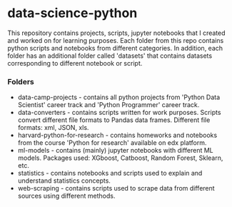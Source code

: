# data-science-python
This repository contains projects, scripts, jupyter notebooks that I created and worked on for learning purposes. 
Each folder from this repo contains python scripts and notebooks from different categories. 
In addition, each folder has an additional folder called 'datasets' that contains datasets corresponding to different notebook or script.
### Folders
- data-camp-projects - contains all python projects from 'Python Data Scientist' career track and 'Python Programmer' career track.
- data-converters - contains scripts written for work purposes. Scripts convert different file formats to Pandas data frames. Different file formats: xml, JSON, xls.
- harvard-python-for-research - contains homeworks and notebooks from the course 'Python for research' available on edx platform.
- ml-models - contains (mainly) jupyter notebooks with different ML models. Packages used: XGboost, Catboost, Random Forest, Sklearn, etc.
- statistics - contains notebooks and scripts used to explain and understand statistics concepts.
- web-scraping - contains scripts used to scrape data from different sources using different methods.
